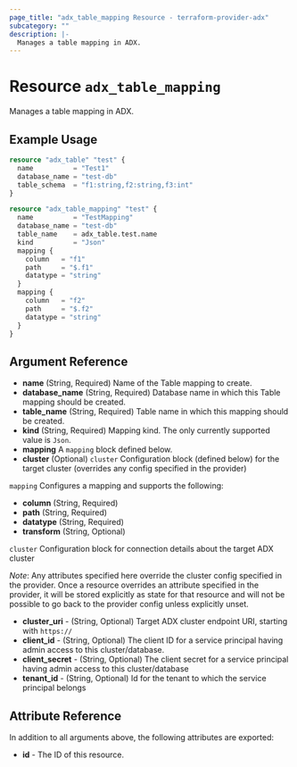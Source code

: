 ```yaml
---
page_title: "adx_table_mapping Resource - terraform-provider-adx"
subcategory: ""
description: |-
  Manages a table mapping in ADX.
---
```


# Resource `adx_table_mapping`

Manages a table mapping in ADX.

## Example Usage

```terraform
resource "adx_table" "test" {
  name          = "Test1"
  database_name = "test-db"
  table_schema  = "f1:string,f2:string,f3:int"
}

resource "adx_table_mapping" "test" {
  name          = "TestMapping"
  database_name = "test-db"
  table_name    = adx_table.test.name
  kind          = "Json"
  mapping {
    column   = "f1"
    path     = "$.f1"
    datatype = "string"
  }
  mapping {
    column   = "f2"
    path     = "$.f2"
    datatype = "string"
  }
}
```

## Argument Reference

- **name** (String, Required) Name of the Table mapping to create.
- **database_name** (String, Required) Database name in which this Table mapping should be created.
- **table_name** (String, Required) Table name in which this mapping should be created.
- **kind** (String, Required) Mapping kind. The only currently supported value is `Json`.
- **mapping** A `mapping` block defined below.
- **cluster** (Optional) `cluster` Configuration block (defined below) for the target cluster (overrides any config specified in the provider)

`mapping` Configures a mapping and supports the following:

- **column** (String, Required)
- **path** (String, Required)
- **datatype** (String, Required)
- **transform** (String, Optional)

`cluster` Configuration block for connection details about the target ADX cluster 

*Note*: Any attributes specified here override the cluster config specified in the provider. Once a resource overrides an attribute specified in the provider, it will be stored explicitly as state for that resource and will not be possible to go back to the provider config unless explicitly unset.

- **cluster_uri** - (String, Optional) Target ADX cluster endpoint URI, starting with `https://`
- **client_id** - (String, Optional) The client ID for a service principal having admin access to this cluster/database. 
- **client_secret** - (String, Optional) The client secret for a service principal having admin access to this cluster/database
- **tenant_id** - (String, Optional) Id for the tenant to which the service principal belongs

## Attribute Reference

In addition to all arguments above, the following attributes are exported:

- **id** - The ID of this resource.
